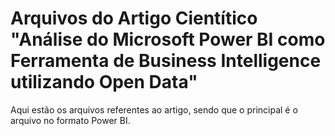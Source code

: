 # Arquivos do Artigo Cientítico "Análise do Microsoft Power BI como Ferramenta de Business Intelligence utilizando Open Data"

Aqui estão os arquivos referentes ao artigo, sendo que o principal é o arquivo no formato Power BI.
